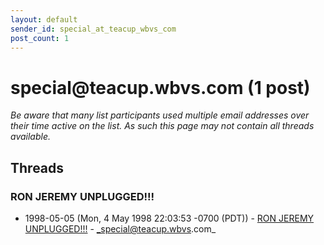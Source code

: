 ```yaml
---
layout: default
sender_id: special_at_teacup_wbvs_com
post_count: 1
---
```


# special<span>@</span>teacup.wbvs.com (1 post)

_Be aware that many list participants used multiple email addresses over their time active on the list. As such this page may not contain all threads available._

## Threads

### RON JEREMY UNPLUGGED!!!
+ 1998-05-05 (Mon, 4 May 1998 22:03:53 -0700 (PDT)) - [RON JEREMY UNPLUGGED!!!](/archive/1998/05/77fe9a0438cde3bbd4a86766aaf8b3d73a49760f44b9941e67acda9d1484cc4a) - _special@teacup.wbvs.com_

